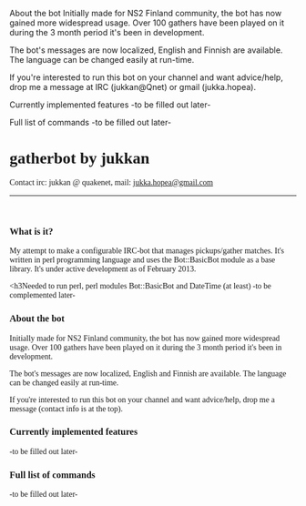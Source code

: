 About the bot
Initially made for NS2 Finland community, the bot has now gained more widespread usage. Over 100 gathers have been played on it during the 3 month period it's been in development. 

The bot's messages are now localized, English and Finnish are available. The language can be changed easily at run-time.

If you're interested to run this bot on your channel and want advice/help, drop me a message at IRC (jukkan@Qnet) or gmail (jukka.hopea).

Currently implemented features
-to be filled out later-

Full list of commands
-to be filled out later-


<font face="Cambria">

<font face="Candara"><h1>gatherbot by jukkan</h1></font>
Contact irc: jukkan @ quakenet, mail: jukka.hopea@gmail.com
<hr>
<br>
<font face="Candara"><h3>What is it?</h3></font>
My attempt to make a configurable IRC-bot that manages pickups/gather 
matches. It's written in perl programming language and uses the Bot::BasicBot module as 
a base library. It's under active development as of February 2013.

<font face="Candara"><h3Needed to run</h3></font>
perl, perl modules Bot::BasicBot and DateTime (at least) -to be complemented later-

<font face="Candara"><h3>About the bot</h3></font>
<p>Initially made for NS2 Finland community, the bot has now gained more widespread usage. Over 100 gathers have been played on it during the 3 month period it's been in development.</p>
<p>The bot's messages are now localized, English and Finnish are available. The language can be changed easily at run-time.</p>
<p>If you're interested to run this bot on your channel and want advice/help, drop me a message (contact info is at the top).</p>

<font face="Candara"><h3>Currently implemented features</h3></font>
-to be filled out later-

<font face="Candara"><h3>Full list of commands</h3></font>
-to be filled out later-

<br>
<br>
<br>
</font>
